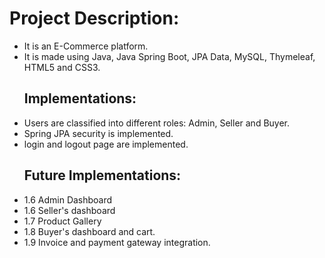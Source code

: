 
<h1>Project Description:</h1>
<ul>
  <li>It is an E-Commerce platform.
  <li>It is made using Java, Java Spring Boot, JPA Data, MySQL, Thymeleaf, HTML5 and CSS3.   
</ul>  

<ul>
  <h2>Implementations:</h2>
<li> Users are classified into different roles: Admin, Seller and Buyer.</li>
<li> Spring JPA security is implemented.</li>
<li> login and logout page are implemented.</li>
</ul>
 
<ul>
  <h2>Future Implementations:</h2>
<li> 1.6 Admin Dashboard</li>
<li> 1.6 Seller's dashboard</li>
<li> 1.7 Product Gallery</li>
<li> 1.8 Buyer's dashboard and cart.</li>
<li> 1.9 Invoice and payment gateway integration.
</ul>
